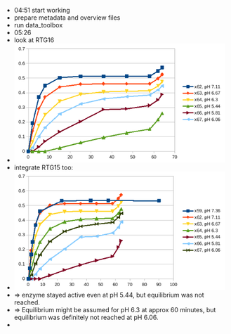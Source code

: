 - 04:51 start working
- prepare metadata and overview files
- run data_toolbox
- 05:26
- look at RTG16
- ![image.png](../assets/image_1732336377502_0.png)
- integrate RTG15 too:
- ![image.png](../assets/image_1732336753277_0.png)
- => enzyme stayed active even at pH 5.44, but equilibrium was not reached.
- => Equilibrium might be assumed for pH 6.3 at approx 60 minutes, but equilibrium was definitely not reached at pH 6.06.
-
